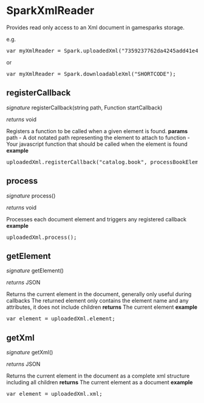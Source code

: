 # SparkXmlReader

Provides read only access to an Xml document in gamesparks storage.

e.g.

<pre rel="highlighter" code-brush="js" contenteditable="false">var myXmlReader = Spark.uploadedXml("7359237762da4245add41e44bc994cdd");</pre>

or

<pre rel="highlighter" code-brush="js" contenteditable="false">var myXmlReader = Spark.downloadableXml("SHORTCODE");</pre>


## registerCallback
_signature_ registerCallback(string path, Function startCallback)</p>
_returns_ void</p>
Registers a function to be called when a given element is found.
<b>params</b>
path - A dot notated path representing the element to attach to
function - Your javascript function that should be called when the element is found
<b>example</b>
<pre rel="highlighter" code-brush="js" contenteditable="false">uploadedXml.registerCallback("catalog.book", processBookElement);</pre>

## process
_signature_ process()</p>
_returns_ void</p>
Processes each document element and triggers any registered callback
<b>example</b>
<pre rel="highlighter" code-brush="js" contenteditable="false">uploadedXml.process();</pre>

## getElement
_signature_ getElement()</p>
_returns_ JSON</p>
Returns the current element in the document, generally only useful during callbacks
The returned element only contains the element name and any attributes, it does not include children
<b>returns</b>
The current element
<b>example</b>
<pre rel="highlighter" code-brush="js" contenteditable="false">var element = uploadedXml.element;</pre>

## getXml
_signature_ getXml()</p>
_returns_ JSON</p>
Returns the current element in the document as a complete xml structure including all children
<b>returns</b>
The current element as a document
<b>example</b>
<pre rel="highlighter" code-brush="js" contenteditable="false">var element = uploadedXml.xml;</pre>

